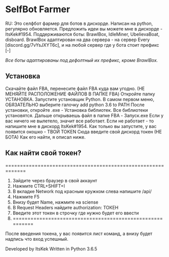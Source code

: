 # SelfBot Farmer

RU:
Это селфбот фармер для ботов в дискорде. Написан на python, регулярно обновляется.
Предложить идеи вы можете мне в дискорде - ItsKek#1954.
Поддерживаются боты:
BrawlBox, IdleMiner, UbelievaBoat, disboard.
BrawlBox адаптирован на два сервера - на сервер Every [discord.gg/7vYsJXYT6c], и на любой сервер где у бота стоит префикс [-]

*Все боты адаптированы под дефолтный их префикс, кроме BrawlBox.*

## Установка
Скачайте файл FBA, перенесите файл FBA куда вам угодно. (НЕ МЕНЯЙТЕ РАСПОЛОЖЕНИЕ ФАЙЛОВ В ПАПКЕ FBA)
Откройте папку УСТАНОВКА.
Запустите установщик Python. В самом первом меню, ОБЯЗАТЕЛЬНО выберите галочку add python 3.6 to PATH
После установки, откройте .exe - Установка библиотек. Все библиотеки установятся.
Дальше открываешь файл в папке FBA - Запуск.exe
Если у вас ничего не вылетело, значит все работает.
Если не работает - то напишите мне в дискорд ItsKek#1954.
Как только вы запустите, у вас появится окошко - ТВОЙ TOKEN
Сюда введите свой дискорд токен (НЕ БОТА)
Как его найти, я описал ниже.

## Как найти свой токен?
=============================================================
1. Зайдите через браузер в свой аккаунт
2. Нажмите CTRL+SHIFT+I
3. В вкладке Network под красным кружком слева напишите /api/
4. Нажмите F5
5. Внизу будет Name, нажмите на sciense
6. В Request Headers найдите authorization: ТОКЕН
7. Введите этот токен в строчку где нужно будет его ввести
8. ==========================================================


После введения токена, у вас появится лист команд, а внизу будет надпись что вход успешный.



Developed by ItsKek
Written in Python 3.6.5

